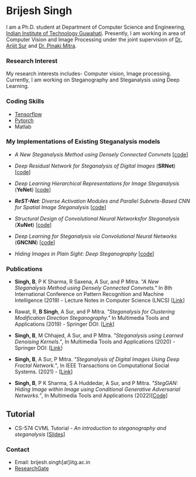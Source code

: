 # Brijesh Singh

I am a Ph.D. student at Department of Computer Science and Engineering, [Indian Institute of Technology Guwahati](https://www.iitg.ac.in/cse/). Presently, I am working in area of Computer Vision and Image Processing under the joint supervision of [Dr. Arijit Sur](https://www.iitg.ac.in/arijit/) and [Dr. Pinaki Mitra](https://www.iitg.ac.in/cse/internet-pages/pinaki).

### Research Interest

My research interests includes- Computer vision, Image processing. 
Currently, I am working on Steganography and Steganalysis using Deep Learning.



### Coding Skills

- [Tensorflow](https://www.tensorflow.org)
- [Pytorch](https://pytorch.org/)
- Matlab

### My Implementations of Existing Steganalysis models
- *A New Steganalysis Method using Densely Connected Convnets* [[code](https://github.com/brijeshiitg/A-New-Steganalysis-Method-using-Densely-Connected-Convnets)]

- *Deep Residual Network for Steganalysis of Digital Images* (**SRNet**) [[code](https://github.com/brijeshiitg/Steganalysis-Models-Implementation/tree/master)]

- *Deep Learning Hierarchical Representations for Image Steganalysis* (**YeNet**) [[code](https://github.com/brijeshiitg/Pytorch-Implementation-of-YeNet-Deep-Learning-Hierarchical-Representations-for-Image-Steganalysis-)]

- ***ReST-Net**: Diverse Activation Modules and Parallel Subnets-Based CNN for Spatial Image Steganalysis* [[code]()]

- *Structural Design of Convolutional Neural Networksfor Steganalysis* (**XuNet**) [[code](https://github.com/brijeshiitg/XuNet-Structural-Design-of-Convolutional-Neural-Networksfor-Steganalysis)]

- *Deep Learning for Steganalysis via Convolutional Neural Networks* (**GNCNN**) [[code](https://github.com/brijeshiitg/GNCNN-Deep_learning_for_steganalysis_via_convolutional_neural_networks)]

- *Hiding Images in Plain Sight: Deep Steganography* [[code](https://github.com/brijeshiitg/Deep_Steganography)]


### Publications

- **Singh, B**, P K Sharma, R Saxena, A Sur, and P Mitra. *"A New Steganalysis Method using Densely Connected Convnets."* In 8th International Conference on Pattern Recognition and Machine Intelligence (2019) - Lecture Notes in Computer Science (LNCS) [[Link](https://link.springer.com/chapter/10.1007%2F978-3-030-34869-4_31?fbclid=IwAR0mKkkiJB4-GFr6RUqFKg3yvALvdlAoIdAeOqob3IezRew0t3zPs9GljM4)]

- Rawat, R, **B Singh**, A Sur, and P Mitra. *"Steganalysis for Clustering Modification Direction Steganography."* In Multimedia Tools and Applications (2019) - Springer DOI: [[Link](https://doi.org/10.1007/s11042-019-08263-z)]

- **Singh, B**, M Chhajed, A Sur, and P Mitra. *"Steganalysis using Learned Denoising Kernels."*, In Multimedia Tools and Applications (2020) - Springer DOI: [[Link](https://doi.org/10.1007/s11042-020-09960-w)]

- **Singh, B**, A Sur, P Mitra. *"Steganalysis of Digital Images Using Deep Fractal Network."*, In IEEE Transactions on Computational Social Systems. (2021) -
[[Link](https://doi.org/10.1109/TCSS.2021.3052520)]

- **Singh, B**, P K Sharma, S A Huddedar, A Sur, and P Mitra. *"StegGAN: Hiding Image within Image using Conditional Generative Adversarial Networks."*, In Multimedia Tools and Applications (2022)[[Code](https://github.com/brijeshiitg/StegGAN)]
## Tutorial
- CS-574 CVML Tutorial - *An introduction to steganography and steganalysis* [[Slides](https://github.com/brijeshiitg/CS-574-Tutorial/blob/master/CS_574_07112019.pdf)]

### Contact

- Email: brijesh.singh[at]iitg.ac.in
- [ResearchGate](https://www.researchgate.net/profile/Brijesh_Singh32)

